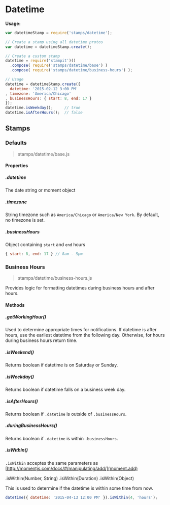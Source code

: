 # Datetime

__Usage:__

```javascript
var datetimeStamp = require('stamps/datetime');

// Create a stamp using all datetime protos
var datetime = datetimeStamp.create();

// Create a custom stamp
datetime = require('stampit')()
  .compose( require('stamps/datetime/base') )
  .compose( require('stamps/datetime/business-hours') );

// Usage
datetime = datetimeStamp.create({
  datetime: '2015-02-12 3:00 PM'
, timezone: 'America/Chicago'
, businessHours: { start: 8, end: 17 }
});
datetime.isWeekday();     // true
datetime.isAfterHours();  // false
```

## Stamps

### Defaults

> stamps/datetime/base.js

#### Properties

##### .datetime

The date string or moment object

##### .timezone

String timezone such as `America/Chicago` or `America/New York`. By default, no
timezone is set.

##### .businessHours

Object containing `start` and `end` hours

```javascript
{ start: 8, end: 17 } // 8am - 5pm
```

### Business Hours

> stamps/datetime/business-hours.js

Provides logic for formatting datetimes during business hours and after
hours.

#### Methods

##### .getWorkingHour()

Used to determine appropriate times for notifications. If datetime is
after hours, use the earliest datetime from the following day. Otherwise,
for hours during business hours return time.

##### .isWeekend()

Returns boolean if datetime is on Saturday or Sunday.

##### .isWeekday()

Returns boolean if datetime falls on a business week day.

##### .isAfterHours()

Returns boolean if `.datetime` is outside of `.businessHours`.

##### .duringBusinessHours()

Returns boolean if `.datetime` is within `.businessHours`.

##### .isWithin()

`.isWithin` acceptes the same parameters as [http://momentjs.com/docs/#/manipulating/add/](moment.add)

.isWithin(Number, String)
.isWithin(Duration)
.isWithin(Object)

This is used to determine if the datetime is within some time from now.

```javascript
datetime({ datetime: '2015-04-13 12:00 PM' }).isWithin(4, 'hours');
```
